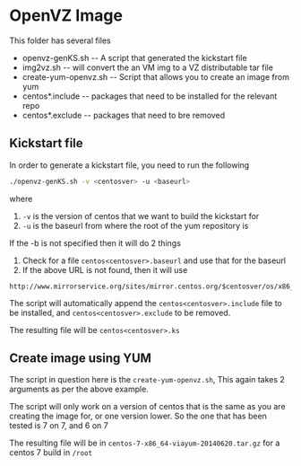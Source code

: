 # OpenVZ Image

This folder has several files

* openvz-genKS.sh -- A script that generated the kickstart file
* img2vz.sh -- will convert the an VM img to a VZ distributable tar file
* create-yum-openvz.sh -- Script that allows you to create an image from yum
* centos*.include -- packages that need to be installed for the relevant repo
* centos*.exclude -- packages that need to bre removed

## Kickstart file

In order to generate a kickstart file, you need to run the following

```bash
./openvz-genKS.sh -v <centosver> -u <baseurl>
```

where

1. `-v` is the version of centos that we want to build the kickstart for
1. `-u` is the baseurl from where the root of the yum repository is

If the -b is not specified then it will do 2 things

1. Check for a file `centos<centosver>.baseurl` and use that for the baseurl
1. If the above URL is not found, then it will use

```
http://www.mirrorservice.org/sites/mirror.centos.org/$centosver/os/x86_64/
```

The script will automatically append the `centos<centosver>.include` file to be installed, and `centos<centosver>.exclude` to be removed.

The resulting file will be `centos<centosver>.ks`

## Create image using YUM

The script in question here is the `create-yum-openvz.sh`, This again takes 2 arguments as per the above example.

The script will only work on a version of centos that is the same as you are creating the image for, or one version lower. So the one that has been tested is 7 on 7, and 6 on 7

The resulting file will be in `centos-7-x86_64-viayum-20140620.tar.gz` for a centos 7 build in `/root`
